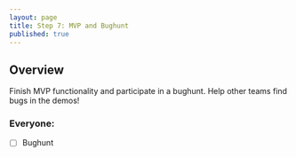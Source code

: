 ```yaml
---
layout: page
title: Step 7: MVP and Bughunt
published: true
---
```



## Overview
Finish MVP functionality and participate in a bughunt. Help other teams find bugs in the demos!

### Everyone:
* [ ] Bughunt  
